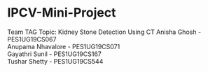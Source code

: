 # IPCV-Mini-Project
Team TAG
Topic: Kidney Stone Detection Using CT 
Anisha Ghosh - PES1UG19CS067  
Anupama Nhavalore - PES1UG19CS071    
Gayathri Sunil - PES1UG19CS167  
Tushar Shetty - PES1UG19CS544  
